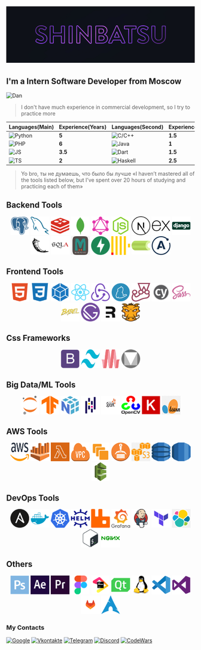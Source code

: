 
# ![Header](./assets/header.jpg)

## I'm a Intern Software Developer from Moscow

![Dan](https://www.codewars.com/users/Shinbatsu/badges/large)
>I don't have much experience in commercial development, so I try to practice more

| Languages(Main)                                                                                              | Experience(Years) |Languages(Second)|Experience(Years)|
|----------------------------------------------------------------------------------------------------------|-------------------|---------|-----------------|
| ![Python](https://img.shields.io/badge/-Python-0E111A?style=for-the-badge&logo=python&logoColor=7DC8FE)   | **5**|![C/C++](https://img.shields.io/badge/-C/C++-0E111A?style=for-the-badge&logo=C&logoColor=EB4C42)            |**1.5**|
| ![PHP](https://img.shields.io/badge/-PHP-161B22?style=for-the-badge&logo=PHP&logoColor=1570B2)            | **6**|![Java](https://img.shields.io/badge/-Java-161B22?style=for-the-badge&logo=Java&logoColor=444444)        |**1**  |
| ![JS](https://img.shields.io/badge/-JS-0E111A?style=for-the-badge&logo=JavaScript&logoColor=FEB31E)       | **3.5**  |![Dart](https://img.shields.io/badge/-Dart-0E111A?style=for-the-badge&logo=Dart&logoColor=404080)       |**1.5**  |
| ![TS](https://img.shields.io/badge/-TS-161B22?style=for-the-badge&logo=TypeScript&logoColor=0198C2)       | **2**|![Haskell](https://img.shields.io/badge/-Haskell-161B22?style=for-the-badge&logo=Haskell&logoColor=999999)|**2.5**|

>Yo bro, ты не думаешь, что было бы лучше «I haven’t mastered all of the tools listed below, 
>but I’ve spent over 20 hours of studying and practicing each of them»

## Backend Tools

<p align=center>
<img src="./icons/postgresql-plain.svg" width=50 height=50/>
<img src="./icons/mysql-plain.svg" width=50 height=50/>
<img src="./icons/redis-plain.svg" width=50 height=50/>
<img src="./icons/mongodb-plain.svg" width=50 height=50/>
<img src="./icons/graphql-plain.svg" width=50 height=50/>
<img src="./icons/nodejs-original.svg" width=50 height=50/>
<img src="./icons/nextjs-line.svg" width=50 height=50/>
<img src="./icons/express-original.svg" width=50 height=50/>
<img src="./icons/django-original.svg" width=50 height=50/>
<img src="./icons/flask-original.svg" width=50 height=50/>
<img src="./icons/sqlalchemy-original.svg" width=50 height=50/>
<img src="./icons/mem.png" width=50 height=50/>
<img src="./icons/fastapi.svg" width=50 height=50/>
<img src="./icons/clickhouse.svg" width=50 height=50/>
<img src="./icons/celery.png" width=50 height=50/>
<img src="./icons/apollo.svg" width=50 height=50/>
</p>

## Frontend Tools

<p align=center>
<img src="./icons/html5-plain.svg" width=50 height=50/>
<img src="./icons/css3-plain.svg" width=50 height=50/>
<img src="./icons/webpack-plain.svg" width=50 height=50/>
<img src="./icons/react-original.svg" width=50 height=50/>
<img src="./icons/redux-original.svg" width=50 height=50/>
<img src="./icons/yarn-original.svg" width=50 height=50/>
<img src="./icons/jest-plain.svg" width=50 height=50/>
<img src="./icons/cypress.png" width=50 height=50/>
<img src="./icons/sass-original.svg" width=50 height=50/>
<img src="./icons/babel-original.svg" width=50 height=50/>
<img src="./icons/gatsby.svg" width=50 height=50/>
<img src="./icons/remix.svg" width=50 height=50/>
<img src="./icons/grunt.png" width=50 height=50/>
</p>

## Css Frameworks

<p align=center>
<img src="./icons/bootstrap-plain.svg" width=50 height=50/>
<img src="./icons/tail.png" width=50 height=50/>
<img src="./icons/materialize.png" width=50 height=50/>
<img src="./icons/gmd.png" width=50 height=50/>
</p>

## Big Data/ML Tools

<p align=center>
<img src="./icons/jupyter-original.svg" width=50 height=50/>
<img src="./icons/tensorflow-original.svg" width=50 height=50/>
<img src="./icons/numpy-original.svg" width=50 height=50/>
<img src="./icons/pandas-original.svg" width=50 height=50/>
<img src="./icons/spark.png" width=50 height=50/>
<img src="./icons/cv.png" width=50 height=50/>
<img src="./icons/keras.png" width=50 height=50/>
<img src="./icons/sci.png" width=50 height=50/>

</p>

## AWS Tools

<p align=center>
<img src="./icons/aws.png" width=50 height=50/>
<img src="./icons/athena.png" width=50 height=50/>
<img src="./icons/lambda.png" width=50 height=50/>
<img src="./icons/vpc.png" width=50 height=50/>
<img src="./icons/ec2.png" width=50 height=50/>
<img src="./icons/els.png" width=50 height=50/>
<img src="./icons/s3.png" width=50 height=50/>
<img src="./icons/dynamo.svg" width=50 height=50/>
<img src="./icons/rds.svg" width=50 height=50/>
<img src="./icons/bean.png" width=50 height=50/>

</p>

## DevOps Tools

<p align=center>
<img src="./icons/ansible.png" width=50 height=50/>
<img src="./icons/docker-plain.svg" width=50 height=50/>
<img src="./icons/k8s.png" width=50 height=50/>
<img src="./icons/helm.png" width=50 height=50/>
<img src="./icons/rabbitmq.svg" width=50 height=50/>
<img src="./icons/grafana.png" width=50 height=50/>
<img src="./icons/jenkins-original.svg" width=50 height=50/>
<img src="./icons/terraform.png" width=50 height=50/>
<img src="./icons/elastic.png" width=50 height=50/>
<img src="./icons/bash-original.svg" width=50 height=50/>
<img src="./icons/nginx-original.svg" width=50 height=50/>

</p>

## Others

<p align=center>
<img src="./icons/photoshop-plain.svg" width=50 height=50/>
<img src="./icons/aftereffects-plain.svg" width=50 height=50/>
<img src="./icons/premierepro-plain.svg" width=50 height=50/>
<img src="./icons/figma-original.svg" width=50 height=50/>
<img src="./icons/jetbrains-original.svg" width=50 height=50/>
<img src="./icons/qt-original.svg" width=50 height=50/>
<img src="./icons/linux-original.svg" width=50 height=50/>
<img src="./icons/vscode-original.svg" width=50 height=50/>
<img src="./icons/visualstudio-plain.svg" width=50 height=50/>
<img src="./icons/gitlab.svg" width=50 height=50/>
<img src="./icons/arch.png" width=50 height=50/>
</p>

### My Contacts

[![Google](https://img.shields.io/badge/-nojic132@gmail.com-0E111A?style=for-the-badge&logo=Google&logoColor=C43B26)](nojic132@gmail.com)
[![Vkontakte](https://img.shields.io/badge/-Vkontakte-0E111A?style=for-the-badge&logo=VK&logoColor=0077FE)](https://vk.com/shinbatsuf)
[![Telegram](https://img.shields.io/badge/-Telegram-0E111A?style=for-the-badge&logo=Telegram&logoColor=33AAE0)](https://tlgg.ru/Shinbatsu)
[![Discord](https://img.shields.io/badge/-Discord-0E111A?style=for-the-badge&logo=Discord&logoColor=737BD7)](https://www.discordapp.com/users/383943093310980096)
[![CodeWars](https://img.shields.io/badge/-CodeWars-0E111A?style=for-the-badge&logo=CodeWars&logoColor=B1361E)](https://www.codewars.com/users/Shinbatsu)
